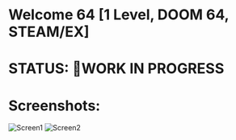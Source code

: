 # Welcome 64 [1 Level, DOOM 64, STEAM/EX]

# STATUS: 🏁WORK IN PROGRESS

# Screenshots:
![Screen1](https://i.ibb.co/CsdMjZF/20230326151749-1.jpg)
![Screen2](https://i.ibb.co/R7PnY8z/20230326151810-1.jpg)
